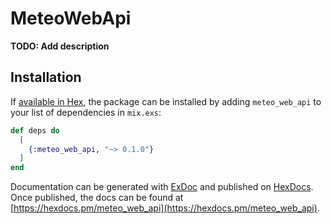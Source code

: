 # MeteoWebApi

**TODO: Add description**

## Installation

If [available in Hex](https://hex.pm/docs/publish), the package can be installed
by adding `meteo_web_api` to your list of dependencies in `mix.exs`:

```elixir
def deps do
  [
    {:meteo_web_api, "~> 0.1.0"}
  ]
end
```

Documentation can be generated with [ExDoc](https://github.com/elixir-lang/ex_doc)
and published on [HexDocs](https://hexdocs.pm). Once published, the docs can
be found at [https://hexdocs.pm/meteo_web_api](https://hexdocs.pm/meteo_web_api).

